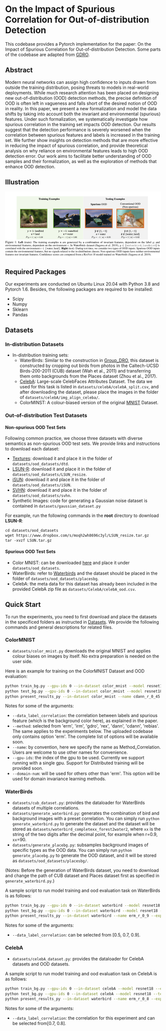 
# On the Impact of Spurious Correlation for Out-of-distribution Detection
This codebase provides a Pytorch implementation for the paper: On the Impact of Spurious Correlation for Out-of-distribution Detection. Some parts of the codebase are adapted from [GDRO](https://github.com/kohpangwei/group_DRO).

## Abstract
Modern neural networks can assign high confidence to inputs drawn from outside the training distribution, posing threats to models in real-world deployments. While much research attention has been placed on designing new out-of-distribution (OOD) detection methods, the precise definition of OOD is often left in vagueness and falls short of the desired notion of OOD in reality. In this paper, we present a new formalization and model the data shifts by taking into account both the invariant and environmental (spurious) features. Under such formalization, we systematically investigate how spurious correlation in the training set impacts OOD detection. Our results suggest that the detection performance is severely worsened when the correlation between spurious features and labels is increased in the training set. We further show insights on detection methods that are more effective in reducing the impact of spurious correlation, and  provide theoretical analysis on why reliance on environmental features leads to high OOD detection error.  Our work aims to facilitate better understanding of OOD samples and their formalization, as well as the exploration of methods that enhance OOD detection.

## Illustration
![main](main.png)

## Required Packages
Our experiments are conducted on Ubuntu Linux 20.04 with Python 3.8 and Pytorch 1.6. Besides, the following packages are required to be installed:
* Scipy
* Numpy
* Sklearn
* Pandas

## Datasets
### In-distribution Datasets

- In-distribution training sets:
  - WaterBirds:  Similar to the construction in [Group_DRO](https://github.com/kohpangwei/group_DRO), this dataset is constructed by cropping out birds from photos in the Caltech-UCSD Birds-200-2011 (CUB) dataset (Wah et al., 2011) and transferring them onto backgrounds from the Places dataset (Zhou et al., 2017).
  - [CelebA](http://mmlab.ie.cuhk.edu.hk/projects/CelebA.html): Large-scale CelebFaces Attributes Dataset. The data we used for this task is listed in `datasets/celebA/celebA_split.csv`, and after downloading the dataset, please place the images in the folder of `datasets/celebA/img_align_celeba/`. 
  - ColorMINST:  A colour-biased version of the original [MNIST](http://yann.lecun.com/exdb/mnist/) Dataset. 

### Out-of-distribution Test Datasets

####  Non-spurious OOD Test Sets

Following common practice, we choose three datasets with diverse semantics as non-spurious OOD test sets. We provide links and instructions to download each dataset:
* [Textures](https://www.robots.ox.ac.uk/~vgg/data/dtd/download/dtd-r1.0.1.tar.gz): download it and place it in the folder of `datasets/ood_datasets/dtd`.
* [LSUN-R](https://www.dropbox.com/s/moqh2wh8696c3yl/LSUN_resize.tar.gz): download it and place it in the folder of `datasets/ood_datasets/LSUN_resize`.
* [iSUN](https://www.dropbox.com/s/ssz7qxfqae0cca5/iSUN.tar.gz): download it and place it in the folder of `datasets/ood_datasets/iSUN`.
* [SVHN](http://ufldl.stanford.edu/housenumbers/test_32x32.mat): download it and place it in the folder of `datasets/ood_datasets/svhn`. 
* Synthetic Images: code for generating a Gaussian noise dataset is contained in `datasets/gaussian_dataset.py`

For example, run the following commands in the **root** directory to download **LSUN-R**:
```
cd datasets/ood_datasets
wget https://www.dropbox.com/s/moqh2wh8696c3yl/LSUN_resize.tar.gz
tar -xvzf LSUN.tar.gz
```

#### Spurious OOD Test Sets
* Color MNIST: can be downloaded [here](https://www.dropbox.com/s/kqqm9doda33f4tt/partial_color_mnist_0%261.zip?dl=0) and place it under `datasets/ood_datasets`.
* WaterBirds: refer to [Waterbirds](#WaterBirds) and the dataset should be placed in the folder of `datasets/ood_datasets/placesbg`.
* CelebA: the meta data for this dataset has already been included in the provided CelebA zip file as `datasets/CelebA/celebA_ood.csv`.


## Quick Start
To run the experiments, you need to first download and place the datasets in the specificed folders as instructed in [Datasets](#Datasets). We provide the following commands and general descriptions for related files.

### ColorMNIST
* `datasets/color_mnist.py` downloads the original MNIST and applies colour biases on images by itself. No extra preparation is needed on the user side.

Here is an example for training on the ColorMNIST Dataset and OOD evaluation:
```bash
python train_bg.py --gpu-ids 0 --in-dataset color_mnist --model resnet18 --epochs 30 --save-epoch 10 --data_label_correlation 0.45 --domain-num 8 --method erm --name erm_r_0_45 --exp-name cdann_r_0_45_2021-08-31
python test_bg.py --gpu-ids 0 --in-dataset color_mnist --model resnet18 --test_epochs 30 --data_label_correlation 0.45 --method cdann --name cdann_r_0_45 --exp-name cdann_r_0_45_2021-08-31
python present_results_py --in-dataset color_mnist --name cdann_r_0_45 --exp-name cdann_r_0_45_2021-08-31 --test_epochs 30
```
Notes for some of the arguments:
* `--data_label_correlation`: the correlation between labels and spurious feature (which is the background color here), as explained in the paper.
* `--method`: selected from 'erm', 'irm', 'gdro', 'rex', 'dann', 'cdann', 'rebias'. The same applies to the experiments below. The uploaded codebase only contains option 'erm'. The complete list of options will be available soon.
* `--name`: by convention, here we specify the name as Method_Correlation. Users are welcome to use other names for convenience.
* `--gpu-ids`: the index of the gpu to be used. Currently we support running with a single gpu. Support for Distributed training will be provided soon.
* `--domain-num`: will be used for others other than 'erm'. This option will be used for domain invariance learning methods.
### WaterBirds
* `datasets/cub_dataset.py`: provides the dataloader for WaterBirds datasets of multiple correlations.
* `datasets/generate_waterbird.py`: generates the combination of bird and background images with a preset correlation. You can simply run `python generate_waterbird.py` to generate the dataset and the dataset will be stored as `datasets/waterbird_completexx_forest2water2`, where `xx` is the string of the two digits after the decimal point, for example when r=0.9, `xx`=90.
* `datasets/generate_placebg.py`: subsamples background images of specific types as the OOD data. You can simply run `python generate_placebg.py` to generate the OOD dataset, and it will be stored as `datasets/ood_datasets/placesbg/`.

(Notes: Before the generation of WaterBirds dataset, you need to download and change the path of CUB dataset and Places dataset first as specified in `generate_waterbird.py`.)

A sample script to run model training and ood evaluation task on WaterBirds is as follows:
```bash
python train_bg.py --gpu-ids 0 --in-dataset waterbird --model resnet18 --epochs 30 --save-epoch 10  --data_label_correlation 0.9 --domain-num 4 --method erm --name erm_r_0_9 --exp-name erm_r_0_9_2021-08-31
python test_bg.py --gpu-ids 0 --in-dataset waterbird --model resnet18 --test_epochs 30 --data_label_correlation 0.9 --method erm --name erm_r_0_9 --exp-name erm_r_0_9_2021-08-31
python present_results_py --in-dataset waterbird --name erm_r_0_9 --exp-name erm_r_0_9_2021-08-31 --test_epochs 30
```
Notes for some of the arguments:
* `--data_label_correlation`: can be selected from [0.5, 0.7, 0.9].

### CelebA
* `datasets/celebA_dataset.py`: provides the dataloader for CelebA datasets and OOD datasets.

A sample script to run model training and ood evaluation task on CelebA is as follows:
```bash
python train_bg.py --gpu-ids 0 --in-dataset celebA --model resnet18 --epochs 30 --save-epoch 10  --data_label_correlation 0.8 --domain-num 4 --method erm --name erm_r_0_8 --exp-name erm_r_0_8_2021-08-31
python test_bg.py --gpu-ids 0 --in-dataset celebA --model resnet18 --test_epochs 30 --data_label_correlation 0.8 --method erm --name erm_r_0_8 --exp-name erm_r_0_8_2021-08-31
python present_results_py --in-dataset waterbird --name erm_r_0_8 --exp-name erm_r_0_8_2021-08-31 --test_epochs 30
```
Notes for some of the arguments:
* `--data_label_correlation`: the correlation for this experiment and can be selected from[0.7, 0.8].
